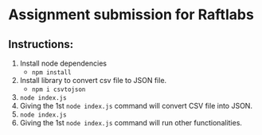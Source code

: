 <!-- # raft_assign -->
# Assignment submission for Raftlabs
## Instructions:
1. Install node dependencies 
   - `npm install`
2. Install library to convert csv file to JSON file.
   - `npm i csvtojson`
3. `node index.js`
4. Giving the 1st `node index.js` command will convert CSV file into JSON.
5. `node index.js`
6. Giving the 1st `node index.js` command will run other functionalities.
